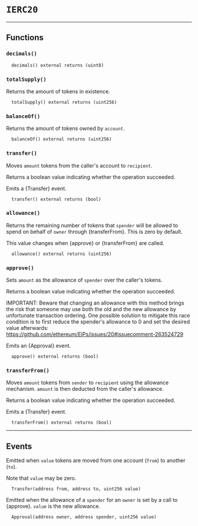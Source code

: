[Factory]: ../Factory.md#Factory
[Factory-isInstantiation-mapping-address----bool-]: ../Factory.md#Factory-isInstantiation-mapping-address----bool-
[Factory-instantiations-mapping-address----address---]: ../Factory.md#Factory-instantiations-mapping-address----address---
[Factory-getInstantiationCount-address-]: ../Factory.md#Factory-getInstantiationCount-address-
[Factory-register-address-]: ../Factory.md#Factory-register-address-
[Factory-ContractInstantiation-address-address-]: ../Factory.md#Factory-ContractInstantiation-address-address-
[MultiSigWallet]: ../MultiSigWallet.md#MultiSigWallet
[MultiSigWallet-onlyModerator--]: ../MultiSigWallet.md#MultiSigWallet-onlyModerator--
[MultiSigWallet-onlyWallet--]: ../MultiSigWallet.md#MultiSigWallet-onlyWallet--
[MultiSigWallet-ownerDoesNotExist-address-]: ../MultiSigWallet.md#MultiSigWallet-ownerDoesNotExist-address-
[MultiSigWallet-ownerExists-address-]: ../MultiSigWallet.md#MultiSigWallet-ownerExists-address-
[MultiSigWallet-transactionExists-uint256-]: ../MultiSigWallet.md#MultiSigWallet-transactionExists-uint256-
[MultiSigWallet-confirmed-uint256-address-]: ../MultiSigWallet.md#MultiSigWallet-confirmed-uint256-address-
[MultiSigWallet-notConfirmed-uint256-address-]: ../MultiSigWallet.md#MultiSigWallet-notConfirmed-uint256-address-
[MultiSigWallet-notExecuted-uint256-]: ../MultiSigWallet.md#MultiSigWallet-notExecuted-uint256-
[MultiSigWallet-notNull-address-]: ../MultiSigWallet.md#MultiSigWallet-notNull-address-
[MultiSigWallet-validRequirement-uint256-uint256-]: ../MultiSigWallet.md#MultiSigWallet-validRequirement-uint256-uint256-
[MultiSigWallet-MAX_OWNER_COUNT-uint256]: ../MultiSigWallet.md#MultiSigWallet-MAX_OWNER_COUNT-uint256
[MultiSigWallet-transactions-mapping-uint256----struct-MultiSigWallet-Transaction-]: ../MultiSigWallet.md#MultiSigWallet-transactions-mapping-uint256----struct-MultiSigWallet-Transaction-
[MultiSigWallet-confirmations-mapping-uint256----mapping-address----bool--]: ../MultiSigWallet.md#MultiSigWallet-confirmations-mapping-uint256----mapping-address----bool--
[MultiSigWallet-isOwner-mapping-address----bool-]: ../MultiSigWallet.md#MultiSigWallet-isOwner-mapping-address----bool-
[MultiSigWallet-owners-address--]: ../MultiSigWallet.md#MultiSigWallet-owners-address--
[MultiSigWallet-moderator-address]: ../MultiSigWallet.md#MultiSigWallet-moderator-address
[MultiSigWallet-required-uint256]: ../MultiSigWallet.md#MultiSigWallet-required-uint256
[MultiSigWallet-transactionCount-uint256]: ../MultiSigWallet.md#MultiSigWallet-transactionCount-uint256
[MultiSigWallet-receive--]: ../MultiSigWallet.md#MultiSigWallet-receive--
[MultiSigWallet-constructor-address---uint256-]: ../MultiSigWallet.md#MultiSigWallet-constructor-address---uint256-
[MultiSigWallet-changeRequirement-uint256-]: ../MultiSigWallet.md#MultiSigWallet-changeRequirement-uint256-
[MultiSigWallet-submitTransaction-address-uint256-bytes-]: ../MultiSigWallet.md#MultiSigWallet-submitTransaction-address-uint256-bytes-
[MultiSigWallet-confirmTransaction-uint256-]: ../MultiSigWallet.md#MultiSigWallet-confirmTransaction-uint256-
[MultiSigWallet-revokeConfirmation-uint256-]: ../MultiSigWallet.md#MultiSigWallet-revokeConfirmation-uint256-
[MultiSigWallet-executeTransaction-uint256-]: ../MultiSigWallet.md#MultiSigWallet-executeTransaction-uint256-
[MultiSigWallet-isConfirmed-uint256-]: ../MultiSigWallet.md#MultiSigWallet-isConfirmed-uint256-
[MultiSigWallet-addTransaction-address-uint256-bytes-]: ../MultiSigWallet.md#MultiSigWallet-addTransaction-address-uint256-bytes-
[MultiSigWallet-getConfirmationCount-uint256-]: ../MultiSigWallet.md#MultiSigWallet-getConfirmationCount-uint256-
[MultiSigWallet-getTransactionCount-bool-bool-]: ../MultiSigWallet.md#MultiSigWallet-getTransactionCount-bool-bool-
[MultiSigWallet-getOwners--]: ../MultiSigWallet.md#MultiSigWallet-getOwners--
[MultiSigWallet-getConfirmations-uint256-]: ../MultiSigWallet.md#MultiSigWallet-getConfirmations-uint256-
[MultiSigWallet-getTransactionIds-uint256-uint256-bool-bool-]: ../MultiSigWallet.md#MultiSigWallet-getTransactionIds-uint256-uint256-bool-bool-
[MultiSigWallet-addAddress-address-]: ../MultiSigWallet.md#MultiSigWallet-addAddress-address-
[MultiSigWallet-removeAddess-address-]: ../MultiSigWallet.md#MultiSigWallet-removeAddess-address-
[MultiSigWallet-changeNewOwner-address-]: ../MultiSigWallet.md#MultiSigWallet-changeNewOwner-address-
[MultiSigWallet-Confirmation-address-uint256-]: ../MultiSigWallet.md#MultiSigWallet-Confirmation-address-uint256-
[MultiSigWallet-Revocation-address-uint256-]: ../MultiSigWallet.md#MultiSigWallet-Revocation-address-uint256-
[MultiSigWallet-Submission-uint256-]: ../MultiSigWallet.md#MultiSigWallet-Submission-uint256-
[MultiSigWallet-Execution-uint256-]: ../MultiSigWallet.md#MultiSigWallet-Execution-uint256-
[MultiSigWallet-ExecutionFailure-uint256-]: ../MultiSigWallet.md#MultiSigWallet-ExecutionFailure-uint256-
[MultiSigWallet-Deposit-address-uint256-]: ../MultiSigWallet.md#MultiSigWallet-Deposit-address-uint256-
[MultiSigWallet-OwnerAddition-address-]: ../MultiSigWallet.md#MultiSigWallet-OwnerAddition-address-
[MultiSigWallet-OwnerRemoval-address-]: ../MultiSigWallet.md#MultiSigWallet-OwnerRemoval-address-
[MultiSigWallet-RequirementChange-uint256-]: ../MultiSigWallet.md#MultiSigWallet-RequirementChange-uint256-
[MultiSigWallet-Transaction]: ../MultiSigWallet.md#MultiSigWallet-Transaction
[MultiSigWalletFactory]: ../MultiSigWalletFactory.md#MultiSigWalletFactory
[MultiSigWalletFactory-ownerToMultiSigWallet-mapping-address----contract-MultiSigWallet-]: ../MultiSigWalletFactory.md#MultiSigWalletFactory-ownerToMultiSigWallet-mapping-address----contract-MultiSigWallet-
[MultiSigWalletFactory-isAddressConnection-mapping-address----bool-]: ../MultiSigWalletFactory.md#MultiSigWalletFactory-isAddressConnection-mapping-address----bool-
[MultiSigWalletFactory-create-address---uint256-bytes8---address---bytes---uint256-]: ../MultiSigWalletFactory.md#MultiSigWalletFactory-create-address---uint256-bytes8---address---bytes---uint256-
[MultiSigWalletFactory-addAddress-bytes8---address---bytes---uint256-]: ../MultiSigWalletFactory.md#MultiSigWalletFactory-addAddress-bytes8---address---bytes---uint256-
[MultiSigWalletFactory-deleteAddress-address-bytes8---address---bytes---uint256-]: ../MultiSigWalletFactory.md#MultiSigWalletFactory-deleteAddress-address-bytes8---address---bytes---uint256-
[MultiSigWalletFactory-getAllAddress-address-]: ../MultiSigWalletFactory.md#MultiSigWalletFactory-getAllAddress-address-
[MultiSigWalletFactory-checkSameUser-address---]: ../MultiSigWalletFactory.md#MultiSigWalletFactory-checkSameUser-address---
[MultiSigWalletFactory-verifyIntegrity-bytes8---address---bytes---]: ../MultiSigWalletFactory.md#MultiSigWalletFactory-verifyIntegrity-bytes8---address---bytes---
[Recorder]: ../Recorder.md#Recorder
[Recorder-onlyModerator--]: ../Recorder.md#Recorder-onlyModerator--
[Recorder-mergeRequest-mapping-address----address-]: ../Recorder.md#Recorder-mergeRequest-mapping-address----address-
[Recorder-deposited-mapping-uint256----uint256-]: ../Recorder.md#Recorder-deposited-mapping-uint256----uint256-
[Recorder-trava-address]: ../Recorder.md#Recorder-trava-address
[Recorder-moderator-address]: ../Recorder.md#Recorder-moderator-address
[Recorder-nonce-uint256]: ../Recorder.md#Recorder-nonce-uint256
[Recorder-fee-uint256]: ../Recorder.md#Recorder-fee-uint256
[Recorder-constructor-address-uint256-]: ../Recorder.md#Recorder-constructor-address-uint256-
[Recorder-makeMergeRequest-address---bytes---uint256-]: ../Recorder.md#Recorder-makeMergeRequest-address---bytes---uint256-
[Recorder-cancelMergeRequest-address---bytes---uint256-uint256-]: ../Recorder.md#Recorder-cancelMergeRequest-address---bytes---uint256-uint256-
[Recorder-setFee-uint256-]: ../Recorder.md#Recorder-setFee-uint256-
[Recorder-setModerator-address-]: ../Recorder.md#Recorder-setModerator-address-
[Recorder-verifyIntegrity-address---bytes---uint256-]: ../Recorder.md#Recorder-verifyIntegrity-address---bytes---uint256-
[Recorder-withdraw-address-uint256-]: ../Recorder.md#Recorder-withdraw-address-uint256-
[Recorder-mergeRequestCreated-address-address-uint256-]: ../Recorder.md#Recorder-mergeRequestCreated-address-address-uint256-
[Recorder-mergeRequestCanceled-uint256-]: ../Recorder.md#Recorder-mergeRequestCanceled-uint256-
[Recorder-changeModerator-address-address-]: ../Recorder.md#Recorder-changeModerator-address-address-
[Recorder-changeFee-uint256-]: ../Recorder.md#Recorder-changeFee-uint256-
[Recorder-withdrawal-address-address-uint256-]: ../Recorder.md#Recorder-withdrawal-address-address-uint256-
[Recorder-deposit-address-uint256-]: ../Recorder.md#Recorder-deposit-address-uint256-
[Verifier]: ../Verifier.md#Verifier
[Verifier-public2address-bytes-]: ../Verifier.md#Verifier-public2address-bytes-
[Verifier-getMessageHash-bytes8-address-]: ../Verifier.md#Verifier-getMessageHash-bytes8-address-
[Verifier-getMessageHash-bytes-]: ../Verifier.md#Verifier-getMessageHash-bytes-
[Verifier-getMessageHash-bytes8---address---]: ../Verifier.md#Verifier-getMessageHash-bytes8---address---
[Verifier-getMessageHash-address---uint256-]: ../Verifier.md#Verifier-getMessageHash-address---uint256-
[Verifier-testAbi-bytes8-bytes-]: ../Verifier.md#Verifier-testAbi-bytes8-bytes-
[Verifier-getEthSignedMessageHash-bytes32-]: ../Verifier.md#Verifier-getEthSignedMessageHash-bytes32-
[Verifier-splitSignature-bytes-]: ../Verifier.md#Verifier-splitSignature-bytes-
[ERC20]: ../helper/ERC20.md#ERC20
[ERC20-_balances-mapping-address----uint256-]: ../helper/ERC20.md#ERC20-_balances-mapping-address----uint256-
[ERC20-_allowances-mapping-address----mapping-address----uint256--]: ../helper/ERC20.md#ERC20-_allowances-mapping-address----mapping-address----uint256--
[ERC20-_totalSupply-uint256]: ../helper/ERC20.md#ERC20-_totalSupply-uint256
[ERC20-_name-string]: ../helper/ERC20.md#ERC20-_name-string
[ERC20-_symbol-string]: ../helper/ERC20.md#ERC20-_symbol-string
[ERC20-_decimals-uint8]: ../helper/ERC20.md#ERC20-_decimals-uint8
[ERC20-constructor-string-string-uint8-]: ../helper/ERC20.md#ERC20-constructor-string-string-uint8-
[ERC20-name--]: ../helper/ERC20.md#ERC20-name--
[ERC20-symbol--]: ../helper/ERC20.md#ERC20-symbol--
[ERC20-decimals--]: ../helper/ERC20.md#ERC20-decimals--
[ERC20-totalSupply--]: ../helper/ERC20.md#ERC20-totalSupply--
[ERC20-balanceOf-address-]: ../helper/ERC20.md#ERC20-balanceOf-address-
[ERC20-transfer-address-uint256-]: ../helper/ERC20.md#ERC20-transfer-address-uint256-
[ERC20-allowance-address-address-]: ../helper/ERC20.md#ERC20-allowance-address-address-
[ERC20-approve-address-uint256-]: ../helper/ERC20.md#ERC20-approve-address-uint256-
[ERC20-transferFrom-address-address-uint256-]: ../helper/ERC20.md#ERC20-transferFrom-address-address-uint256-
[ERC20-increaseAllowance-address-uint256-]: ../helper/ERC20.md#ERC20-increaseAllowance-address-uint256-
[ERC20-decreaseAllowance-address-uint256-]: ../helper/ERC20.md#ERC20-decreaseAllowance-address-uint256-
[ERC20-_transfer-address-address-uint256-]: ../helper/ERC20.md#ERC20-_transfer-address-address-uint256-
[ERC20-_mint-address-uint256-]: ../helper/ERC20.md#ERC20-_mint-address-uint256-
[ERC20-_burn-address-uint256-]: ../helper/ERC20.md#ERC20-_burn-address-uint256-
[ERC20-_approve-address-address-uint256-]: ../helper/ERC20.md#ERC20-_approve-address-address-uint256-
[ERC20-_beforeTokenTransfer-address-address-uint256-]: ../helper/ERC20.md#ERC20-_beforeTokenTransfer-address-address-uint256-
[IERC20]: #IERC20
[IERC20-decimals--]: #IERC20-decimals--
[IERC20-totalSupply--]: #IERC20-totalSupply--
[IERC20-balanceOf-address-]: #IERC20-balanceOf-address-
[IERC20-transfer-address-uint256-]: #IERC20-transfer-address-uint256-
[IERC20-allowance-address-address-]: #IERC20-allowance-address-address-
[IERC20-approve-address-uint256-]: #IERC20-approve-address-uint256-
[IERC20-transferFrom-address-address-uint256-]: #IERC20-transferFrom-address-address-uint256-
[IERC20-Transfer-address-address-uint256-]: #IERC20-Transfer-address-address-uint256-
[IERC20-Approval-address-address-uint256-]: #IERC20-Approval-address-address-uint256-
[SafeMath]: ../libraries/SafeMath.md#SafeMath
[SafeMath-add-uint256-uint256-]: ../libraries/SafeMath.md#SafeMath-add-uint256-uint256-
[SafeMath-sub-uint256-uint256-]: ../libraries/SafeMath.md#SafeMath-sub-uint256-uint256-
[SafeMath-sub-uint256-uint256-string-]: ../libraries/SafeMath.md#SafeMath-sub-uint256-uint256-string-
[SafeMath-mul-uint256-uint256-]: ../libraries/SafeMath.md#SafeMath-mul-uint256-uint256-
[SafeMath-div-uint256-uint256-]: ../libraries/SafeMath.md#SafeMath-div-uint256-uint256-
[SafeMath-div-uint256-uint256-string-]: ../libraries/SafeMath.md#SafeMath-div-uint256-uint256-string-
[SafeMath-sqrrt-uint256-]: ../libraries/SafeMath.md#SafeMath-sqrrt-uint256-
[TravaToken]: ../mocks/TravaToken.md#TravaToken
[TravaToken-decimals--]: ../mocks/TravaToken.md#TravaToken-decimals--
[TravaToken-symbol--]: ../mocks/TravaToken.md#TravaToken-symbol--
[TravaToken-name--]: ../mocks/TravaToken.md#TravaToken-name--
[TravaToken-totalSupply--]: ../mocks/TravaToken.md#TravaToken-totalSupply--
[TravaToken-balanceOf-address-]: ../mocks/TravaToken.md#TravaToken-balanceOf-address-
[TravaToken-transfer-address-uint256-]: ../mocks/TravaToken.md#TravaToken-transfer-address-uint256-
[TravaToken-allowance-address-address-]: ../mocks/TravaToken.md#TravaToken-allowance-address-address-
[TravaToken-approve-address-uint256-]: ../mocks/TravaToken.md#TravaToken-approve-address-uint256-
[TravaToken-transferFrom-address-address-uint256-]: ../mocks/TravaToken.md#TravaToken-transferFrom-address-address-uint256-
[TravaToken-increaseAllowance-address-uint256-]: ../mocks/TravaToken.md#TravaToken-increaseAllowance-address-uint256-
[TravaToken-decreaseAllowance-address-uint256-]: ../mocks/TravaToken.md#TravaToken-decreaseAllowance-address-uint256-
[TravaToken-_transfer-address-address-uint256-]: ../mocks/TravaToken.md#TravaToken-_transfer-address-address-uint256-
[TravaToken-_mint-address-uint256-]: ../mocks/TravaToken.md#TravaToken-_mint-address-uint256-
[TravaToken-_burn-address-uint256-]: ../mocks/TravaToken.md#TravaToken-_burn-address-uint256-
[TravaToken-_approve-address-address-uint256-]: ../mocks/TravaToken.md#TravaToken-_approve-address-address-uint256-
[TravaToken-_burnFrom-address-uint256-]: ../mocks/TravaToken.md#TravaToken-_burnFrom-address-uint256-
[TravaToken-_msgSender--]: ../mocks/TravaToken.md#TravaToken-_msgSender--
# `IERC20`





---



## Functions


### `decimals()`
  
  
  
```solidity
  decimals() external returns (uint8)
```




### `totalSupply()`
  
  Returns the amount of tokens in existence.
  
```solidity
  totalSupply() external returns (uint256)
```




### `balanceOf()`
  
  Returns the amount of tokens owned by `account`.
  
```solidity
  balanceOf() external returns (uint256)
```




### `transfer()`
  
  Moves `amount` tokens from the caller's account to `recipient`.

Returns a boolean value indicating whether the operation succeeded.

Emits a {Transfer} event.
  
```solidity
  transfer() external returns (bool)
```




### `allowance()`
  
  Returns the remaining number of tokens that `spender` will be
allowed to spend on behalf of `owner` through {transferFrom}. This is
zero by default.

This value changes when {approve} or {transferFrom} are called.
  
```solidity
  allowance() external returns (uint256)
```




### `approve()`
  
  Sets `amount` as the allowance of `spender` over the caller's tokens.

Returns a boolean value indicating whether the operation succeeded.

IMPORTANT: Beware that changing an allowance with this method brings the risk
that someone may use both the old and the new allowance by unfortunate
transaction ordering. One possible solution to mitigate this race
condition is to first reduce the spender's allowance to 0 and set the
desired value afterwards:
https://github.com/ethereum/EIPs/issues/20#issuecomment-263524729

Emits an {Approval} event.
  
```solidity
  approve() external returns (bool)
```




### `transferFrom()`
  
  Moves `amount` tokens from `sender` to `recipient` using the
allowance mechanism. `amount` is then deducted from the caller's
allowance.

Returns a boolean value indicating whether the operation succeeded.

Emits a {Transfer} event.
  
```solidity
  transferFrom() external returns (bool)
```




---

## Events



Emitted when `value` tokens are moved from one account (`from`) to
another (`to`).

Note that `value` may be zero.

```solidity
  Transfer(address from, address to, uint256 value)
```




Emitted when the allowance of a `spender` for an `owner` is set by
a call to {approve}. `value` is the new allowance.

```solidity
  Approval(address owner, address spender, uint256 value)
```



